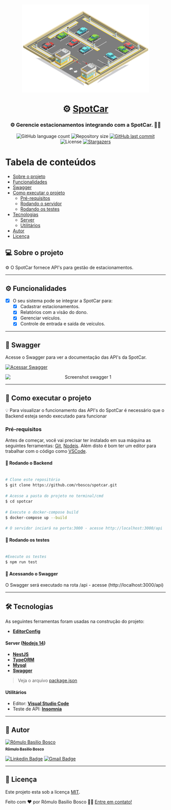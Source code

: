 <h1 align="center">
    <p align="center">
      <img alt="logo" src="./readme/spotcar.png" width="400px">
    </p>
    ⚙️ <a href="#" alt=""> SpotCar </a>
</h1>

<h3 align="center">
    ⚙️ Gerencie estacionamentos integrando com a SpotCar. 👨‍💼
</h3>

<p align="center">
  <img alt="GitHub language count" src="https://img.shields.io/github/languages/count/rbosco/spotcar?color=%2304D361">

  <img alt="Repository size" src="https://img.shields.io/github/repo-size/rbosco/spotcar">
  
  <a href="https://github.com/rbosco/spotcar/commits/master">
    <img alt="GitHub last commit" src="https://img.shields.io/github/last-commit/rbosco/spotcar">
  </a>
    
   <img alt="License" src="https://img.shields.io/badge/license-MIT-brightgreen">
   <a href="https://github.com/rbosco/spotcar/stargazers">
    <img alt="Stargazers" src="https://img.shields.io/github/stars/rbosco/spotcar?style=social">
  </a>
</p>

Tabela de conteúdos
=================

   * [Sobre o projeto](#sobre-o-projeto)
   * [Funcionalidades](#funcionalidades)
   * [Swagger](#swagger)
   * [Como executar o projeto](#como-executar-o-projeto)
     * [Pré-requisitos](#pre-requisitos)
     * [Rodando o servidor](#rodando-o-backend)
     * [Rodando os testes](#rodando-testes)
   * [Tecnologias](#tecnologias)
     * [Server](#tecnologias-server)
     * [Utilitários](#utilitarios)
   * [Autor](#autor)
   * [Licença](#licenca)



## 💻 Sobre o projeto <a name="sobre-o-projeto"></a>

⚙️ O SpotCar fornece API's para gestão de estacionamentos.

---

## ⚙️ Funcionalidades <a name="funcionalidades"></a>

- [x] O seu sistema pode se integrar a SpotCar para:
  - [x] Cadastrar estacionamentos.
  - [x] Relatórios com a visão do dono.
  - [x] Gerenciar veículos.
  - [x] Controle de entrada e saída de veículos.

---

## 🎨 Swagger <a name="Swagger"></a>

Acesse o Swagger para ver a documentação das API's da SpotCar.

<a href="https://www.figma.com/file/8szO6rJwdHlSaF95n2vKgW/GoBarber">
  <img alt="Acessar Swagger" src="https://img.shields.io/badge/Acessar%20API%20-Swagger-%2304D361">
</a>

<p align="center" style="display: flex; align-items: flex-start; justify-content: center;">
  <img alt="Screenshot swagger 1" src="./readme/swagger.png" width="800px">
</p>

---

## 🚀 Como executar o projeto <a name="como-executar-o-projeto"></a>

💡 Para visualizar o funcionamento das API's do SpotCar é necessário que o Backend esteja sendo executado para funcionar

### Pré-requisitos <a name="pre-requisitos"></a>

Antes de começar, você vai precisar ter instalado em sua máquina as seguintes ferramentas:
[Git](https://git-scm.com), [Nodejs](https://nodejs.org/en/). 
Além disto é bom ter um editor para trabalhar com o código como [VSCode](https://code.visualstudio.com/).

#### 🎲 Rodando o Backend <a name="rodando-o-backend"></a>

```bash

# Clone este repositório
$ git clone https://github.com/rbosco/spotcar.git

# Acesse a pasta do projeto no terminal/cmd
$ cd spotcar

# Execute o docker-compose build
$ docker-compose up --build

# O servidor inciará na porta:3000 - acesse http://localhost:3000/api 

```

#### 🎲 Rodando os testes <a name="rodando-testes"></a>

```bash

#Execute os testes
$ npm run test

```

#### 🎲 Acessando o Swagger <a name="acessando-swagger"></a>

O Swagger será executado na rota /api - acesse (http://localhost:3000/api)

---

## 🛠 Tecnologias <a name="tecnologias"></a>

As seguintes ferramentas foram usadas na construção do projeto:

-   **[EditorConfig](https://editorconfig.org/)**

#### **Server** ([Nodejs 14](https://nodejs.org/en/)) <a name="tecnologias-server"></a>

-   **[NestJS](https://nestjs.com/)**
-   **[TypeORM](https://typeorm.io/)**
-   **[Mysql](https://www.mysql.com/)**
-   **[Swagger](https://laravel.com/)**

> Veja o arquivo  [package.json](https://github.com/rbosco/spotcar/blob/main/package.json)

#### **Utilitários** <a name="utilitarios"></a>

-   Editor:  **[Visual Studio Code](https://code.visualstudio.com/)**
-   Teste de API:  **[Insomnia](https://insomnia.rest/)**

---

## 🦸 Autor <a name="autor"></a>

<a href="https://github.com/rbosco">
 <img src="https://avatars2.githubusercontent.com/u/6660950?s=460&u=ac94c8da0e69db2558f031d01dbca5c60aa19b77&v=4" width="100px" alt="Rômulo Basilio Bosco" />
 <br />
 <sub><b>Rômulo Basilio Bosco</b></sub></a>
 <br />

[![Linkedin Badge](https://img.shields.io/badge/-RomuloBosco-blue?style=flat-square&logo=Linkedin&logoColor=white&link=https://www.linkedin.com/in/romulobbosco/)](https://www.linkedin.com/in/romulobbosco/) 
[![Gmail Badge](https://img.shields.io/badge/-romulo.bbosco@gmail.com-c14438?style=flat-square&logo=Gmail&logoColor=white&link=mailto:romulo.bbosco@gmail.com)](mailto:romulo.bbosco@gmail.com)

---

## 📝 Licença <a name="licenca"></a>

Este projeto esta sob a licença [MIT](./LICENSE).

Feito com ❤️ por Rômulo Basilio Bosco 👋🏽 [Entre em contato!](https://www.linkedin.com/in/romulobbosco/)